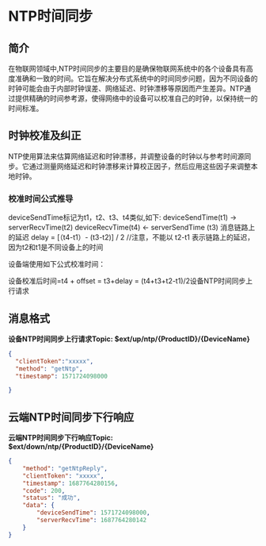 # NTP时间同步

## 简介

在物联网领域中,NTP时间同步的主要目的是确保物联网系统中的各个设备具有高度准确和一致的时间。它旨在解决分布式系统中的时间同步问题，因为不同设备的时钟可能会由于内部时钟误差、网络延迟、时钟漂移等原因而产生差异。NTP通过提供精确的时间参考源，使得网络中的设备可以校准自己的时钟，以保持统一的时间标准。



## 时钟校准及纠正

NTP使用算法来估算网络延迟和时钟漂移，并调整设备的时钟以与参考时间源同步。它通过测量网络延迟和时钟漂移来计算校正因子，然后应用这些因子来调整本地时钟。

### 校准时间公式推导

deviceSendTime标记为t1，t2、t3、t4类似,如下:
deviceSendTime(t1) ->  serverRecvTime(t2)
deviceRecvTime(t4) <-  serverSendTime (t3)
消息链路上的延迟 delay = [（t4-t1）- (t3-t2)] / 2 //注意，不能以 t2-t1 表示链路上的延迟，因为t2和t1是不同设备上的时间

设备端使用如下公式校准时间：

设备校准后时间=t4 + offset = t3+delay = (t4+t3+t2-t1)/2设备NTP时间同步上行请求



## 消息格式

**设备NTP时间同步上行请求Topic: $ext/up/ntp/{ProductID}/{DeviceName}**

```json
{
  "clientToken":"xxxxx",
  "method": "getNtp",
  "timestamp": 1571724098000

}
```


## 云端NTP时间同步下行响应

**云端NTP时间同步下行响应Topic: $ext/down/ntp/{ProductID}/{DeviceName}**

```json
{
	"method": "getNtpReply",
	"clientToken": "xxxxx",
	"timestamp": 1687764280156,
	"code": 200,
	"status": "成功",
	"data": {
		"deviceSendTime": 1571724098000,
		"serverRecvTime": 1687764280142
	}
}
```
